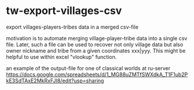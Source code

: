 # tw-export-villages-csv
export villages-players-tribes data in a merged csv-file

motivation is to automate merging village-player-tribe data into a single csv file.
Later, such a file can be used to recover not only village data but also owner nickname and tribe from a given coordinates xxx|yyy. This might be helpful to use within excel "vlookup" function.

an example of the output-file for one of classical worlds at ru-server https://docs.google.com/spreadsheets/d/1_MG88uZMTfSWXdkA_T1F1ub2PkE3SdTAxE2MkRxFJI8/edit?usp=sharing
